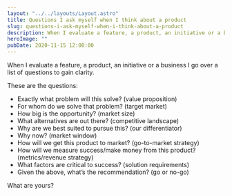 ```yaml
---
layout: "../../layouts/Layout.astro"
title: Questions I ask myself when I think about a product
slug: questions-i-ask-myself-when-i-think-about-a-product
description: When I evaluate a feature, a product, an initiative or a business I go over a list of questions to gain clarity
heroImage: ""
pubDate: 2020-11-15 12:00:00
---
```


When I evaluate a feature, a product, an initiative or a business I go over a list of questions to gain clarity.

These are the questions:

- Exactly what problem will this solve? (value proposition)
- For whom do we solve that problem? (target market)
- How big is the opportunity? (market size)
- What alternatives are out there? (competitive landscape)
- Why are we best suited to pursue this? (our differentiator)
- Why now? (market window)
- How will we get this product to market? (go-to-market strategy)
- How will we measure success/make money from this product? (metrics/revenue strategy)
- What factors are critical to success? (solution requirements)
- Given the above, what’s the recommendation? (go or no-go)

What are yours?
